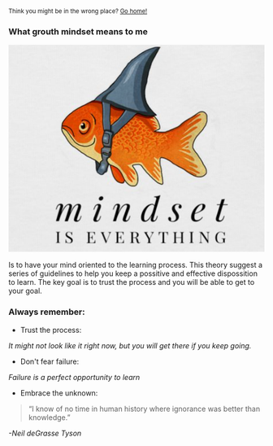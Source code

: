 <sub>Think you might be in the wrong place? [Go home!](README.md)</sub>
### What grouth mindset means to me
![Grouth mindset](mindset.png)

Is to have your mind oriented to the learning process. This theory suggest a series of guidelines to help you keep a possitive and effective dispossition to learn. The key goal is to trust the process and you will be able to get to your goal.

### Always remember:

* Trust the process:
  
_It might not look like it right now, but you will get there if you keep going._

* Don't fear failure:
  
_Failure is a perfect opportunity to learn_

* Embrace the unknown:
  
>“I know of no time in human history where ignorance was better than knowledge.”

_-Neil deGrasse Tyson_